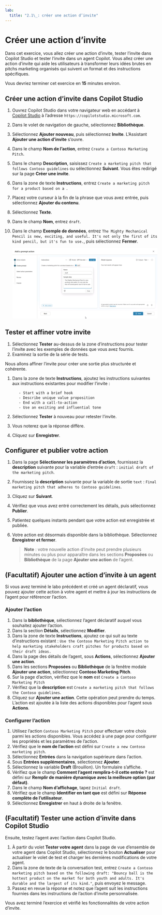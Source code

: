 ```yaml
---
lab:
  title: "2.1\_: créer une action d’invite"
---
```


# Créer une action d’invite

Dans cet exercice, vous allez créer une action d’invite, tester l’invite dans Copilot Studio et tester l’invite dans un agent Copilot. Vous allez créer une action d’invite qui aide les utilisateurs à transformer leurs idées brutes en pitchs marketing organisés qui suivent un format et des instructions spécifiques.

Vous devriez terminer cet exercice en **15** minutes environ.

## Créer une action d’invite dans Copilot Studio

1. Ouvrez Copilot Studio dans votre navigateur web en accédant à [Copilot Studio](https://copilotstudio.microsoft.com) à l’adresse `https://copilotstudio.microsoft.com`.
1. Dans le volet de navigation de gauche, sélectionnez **Bibliothèque**.
1. Sélectionnez **Ajouter nouveau**, puis sélectionnez **Invite**. L’Assistant **Ajouter une action d’invite** s’ouvre.
1. Dans le champ **Nom de l’action**, entrez `Create a Contoso Marketing Pitch`.
1. Dans le champ **Description**, saisissez `Create a marketing pitch that follows Contoso guidelines` ou sélectionnez **Suivant**. Vous êtes redirigé sur la page **Créer une invite**.
1. Dans la zone de texte **Instructions**, entrez `Create a marketing pitch for a product based on a `.
1. Placez votre curseur à la fin de la phrase que vous avez entrée, puis sélectionnez **Ajouter du contenu**.
1. Sélectionnez **Texte**.
1. Dans le champ **Nom**, entrez `draft`.
1. Dans le champ **Exemple de données**, entrez `The Mighty Mechanical Pencil is new, exciting, and useful. It's not only the first of its kind pencil, but it's fun to use.`, puis sélectionnez **Fermer**.

    ![Capture d’écran de l’interface utilisateur du générateur d’invites dans Copilot Studio montrant une variable d’entrée configurée avec le nom « draft » (brouillon).](../Media/prompt-action-input.png)

## Tester et affiner votre invite

1. Sélectionnez **Tester** au-dessus de la zone d’instructions pour tester l’invite avec les exemples de données que vous avez fournis.
1. Examinez la sortie de la série de tests.

Nous allons affiner l’invite pour créer une sortie plus structurée et cohérente.

1. Dans la zone de texte **Instructions**, ajoutez les instructions suivantes aux instructions existantes pour modifier l’invite :

    ```The pitch should follow the following Contoso guidelines:
       - Start with a brief hook
       - Describe unique value proposition
       - End with a call-to-action
       - Use an exciting and influential tone
    ```

1. Sélectionnez **Tester** à nouveau pour retester l’invite.
1. Vous noterez que la réponse diffère.
1. Cliquez sur **Enregistrer**.

## Configurer et publier votre action

1. Dans la page **Sélectionner les paramètres d’action**, fournissez la **description** suivante pour la variable d’entrée `draft` : `initial draft of the marketing pitch`.
1. Fournissez la **description** suivante pour la variable de sortie `text` : `Final marketing pitch that adheres to Contoso guidelines`.
1. Cliquez sur **Suivant**.
1. Vérifiez que vous avez entré correctement les détails, puis sélectionnez **Publier**.
1. Patientez quelques instants pendant que votre action est enregistrée et publiée.
1. Votre action est désormais disponible dans la bibliothèque. Sélectionnez **Enregistrer et fermer**.

   > **Note** : votre nouvelle action d’invite peut prendre plusieurs minutes ou plus pour apparaître dans les sections **Proposées** ou **Bibliothèque** de la page **Ajouter une action** de l’agent.

## (Facultatif) Ajouter une action d’invite à un agent

Si vous avez terminé le labo précédent et créé un agent déclaratif, vous pouvez ajouter cette action à votre agent et mettre à jour les instructions de l’agent pour référencer l’action.

### Ajouter l’action

1. Dans la **bibliothèque**, sélectionnez l’agent déclaratif auquel vous souhaitez ajouter l’action.
1. Dans la section **Détails**, sélectionnez **Modifier**.
1. Dans la zone de texte **Instructions**, ajoutez ce qui suit au texte d’instructions existant : `Use the Contoso Marketing Pitch action to help marketing stakeholders craft pitches for products based on their draft ideas.`
1. Dans la page des détails de l’agent, sous **Actions**, sélectionnez **Ajouter une action**.
1. Dans les sections **Proposées** ou **Bibliothèque** de la fenêtre modale **Ajouter une action**, sélectionnez **Contoso Marketing Pitch**.
1. Sur la page d’action, vérifiez que le **nom** est `Create a Contoso Marketing Pitch`
1. Vérifiez que la **description** est `Create a marketing pitch that follows the Contoso guidelines`.
1. Cliquez sur **Ajouter une action**. Cette opération peut prendre du temps. L’action est ajoutée à la liste des actions disponibles pour l’agent sous **Actions**.

### Configurer l’action

1. Utilisez l’action `Contoso Marketing Pitch` pour effectuer votre choix parmi les actions disponibles. Vous accédez à une page pour configurer les propriétés et les paramètres de l’action.
1. Vérifiez que le **nom de l’action** est défini sur `Create a new Contoso marketing pitch`.
1. Sélectionnez **Entrées** dans la navigation supérieure dans l’action.
1. Sous **Entrées supplémentaires**, sélectionnez **Ajouter**.
1. Sélectionnez la variable **Draft** (Brouillon). Un formulaire s’affiche.
1. Vérifiez que le champ **Comment l’agent remplira-t-il cette entrée ?** est défini sur **Remplir de manière dynamique avec la meilleure option (par défaut)**.
1. Dans le champ **Nom d’affichage**, tapez `Initial draft`.
1. Vérifiez que le champ **Identifier en tant que** est défini sur **Réponse complète de l’utilisateur**.
1. Sélectionnez **Enregistrer** en haut à droite de la fenêtre.

## (Facultatif) Tester une action d’invite dans Copilot Studio

Ensuite, testez l’agent avec l’action dans Copilot Studio.

1. À partir du volet **Tester votre agent** dans la page de vue d’ensemble de votre agent dans Copilot Studio, sélectionnez le bouton **Actualiser** pour actualiser le volet de test et charger les dernières modifications de votre agent.
1. Dans la zone de texte de la conversation test, entrez `Create a Contoso marketing pitch based on the following draft: "Bouncy ball is the hottest product on the market for both youth and adults. It's durable and the largest of its kind."`, puis envoyez le message.
1. Passez en revue la réponse et notez que l’agent suit les instructions fournies dans les instructions de l’action d’invite personnalisée.

Vous avez terminé l’exercice et vérifié les fonctionnalités de votre action d’invite.
